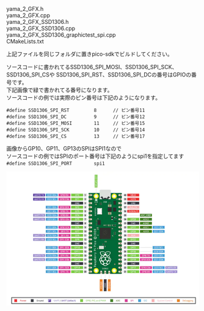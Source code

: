 yama_2_GFX.h  
yama_2_GFX.cpp  
yama_2_GFX_SSD1306.h  
yama_2_GFX_SSD1306.cpp  
yama_2_GFX_SSD1306_graphictest_spi.cpp  
CMakeLists.txt  
  
上記ファイルを同じフォルダに置きpico-sdkでビルドしてください。  

ソースコードに書かれてるSSD1306_SPI_MOSI、SSD1306_SPI_SCK、SSD1306_SPI_CSや
SSD1306_SPI_RST、SSD1306_SPI_DCの番号はGPIOの番号です。  
下記画像で緑で書かれてる番号になります。  
ソースコードの例では実際のピン番号は下記のようになります。  
  
    #define SSD1306_SPI_RST         8      // ピン番号11
    #define SSD1306_SPI_DC          9      // ピン番号12
    #define SSD1306_SPI_MOSI        11     // ピン番号15
    #define SSD1306_SPI_SCK         10     // ピン番号14
    #define SSD1306_SPI_CS          13     // ピン番号17
  
画像からGP10、GP11、GP13のSPIはSPI1なので  
ソースコードの例ではSPIのポート番号は下記のようにspi1を指定してます  
`#define SSD1306_SPI_PORT        spi1`
  
![pico pinout](https://github.com/yamayamaru/yama_2_GFX_SSD1306/blob/main/img/raspberrypipicopinout.jpg)  
